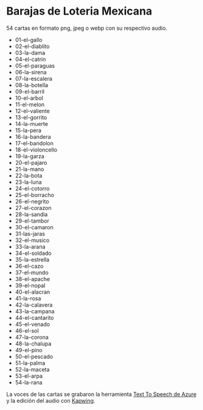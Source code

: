 # Barajas de Loteria Mexicana

54 cartas en formato png, jpeg o webp con su respectivo audio.

- 01-el-gallo
- 02-el-diablito
- 03-la-dama
- 04-el-catrin
- 05-el-paraguas
- 06-la-sirena
- 07-la-escalera
- 08-la-botella
- 09-el-barril
- 10-el-arbol
- 11-el-melon
- 12-el-valiente
- 13-el-gorrito
- 14-la-muerte
- 15-la-pera
- 16-la-bandera
- 17-el-bandolon
- 18-el-violoncello
- 19-la-garza
- 20-el-pajaro
- 21-la-mano
- 22-la-bota
- 23-la-luna
- 24-el-cotorro
- 25-el-borracho
- 26-el-negrito
- 27-el-corazon
- 28-la-sandia
- 29-el-tambor
- 30-el-camaron
- 31-las-jaras
- 32-el-musico
- 33-la-arana
- 34-el-soldado
- 35-la-estrella
- 36-el-cazo
- 37-el-mundo
- 38-el-apache
- 39-el-nopal
- 40-el-alacran
- 41-la-rosa
- 42-la-calavera
- 43-la-campana
- 44-el-cantarito
- 45-el-venado
- 46-el-sol
- 47-la-corona
- 48-la-chalupa
- 49-el-pino
- 50-el-pescado
- 51-la-palma
- 52-la-maceta
- 53-el-arpa
- 54-la-rana

La voces de las cartas se grabaron la herramienta [Text To Speech de Azure](https://azure.microsoft.com/es-mx/services/cognitive-services/text-to-speech/) y la edición del audio con [Kapwing](https://www.kapwing.com/).